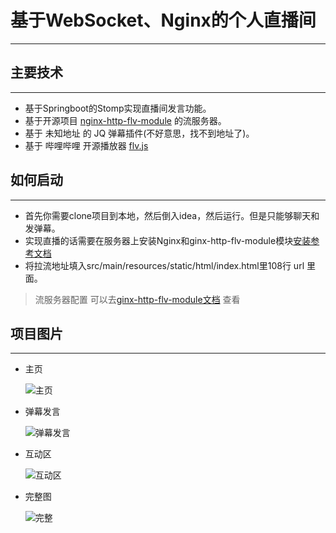 # 基于WebSocket、Nginx的个人直播间

----

## 主要技术

-----

- 基于Springboot的Stomp实现直播间发言功能。     
- 基于开源项目 [nginx-http-flv-module](https://github.com/winshining/nginx-http-flv-module) 的流服务器。
- 基于 未知地址 的 JQ 弹幕插件(不好意思，找不到地址了)。
- 基于 哔哩哔哩 开源播放器 [flv.js](https://github.com/Bilibili/flv.js)

## 如何启动

------

- 首先你需要clone项目到本地，然后倒入idea，然后运行。但是只能够聊天和发弹幕。
- 实现直播的话需要在服务器上安装Nginx和ginx-http-flv-module模块[安装参考文档](https://blog.csdn.net/rain_meter/article/details/88127209) 
- 将拉流地址填入src/main/resources/static/html/index.html里108行 url 里面。

>流服务器配置 可以去[ginx-http-flv-module文档](https://github.com/arut/nginx-rtmp-module/wiki) 查看

## 项目图片

------

- 主页

  ![主页](https://pic.downk.cc/item/5e899d7b504f4bcb04e4ce48.jpg)

- 弹幕发言

  ![弹幕发言](https://pic.downk.cc/item/5e899db7504f4bcb04e50107.jpg)

- 互动区

  ![互动区](https://pic.downk.cc/item/5e899de7504f4bcb04e52719.jpg)

- 完整图

  ![完整](https://pic.downk.cc/item/5e899eeb504f4bcb04e626e1.jpg)

